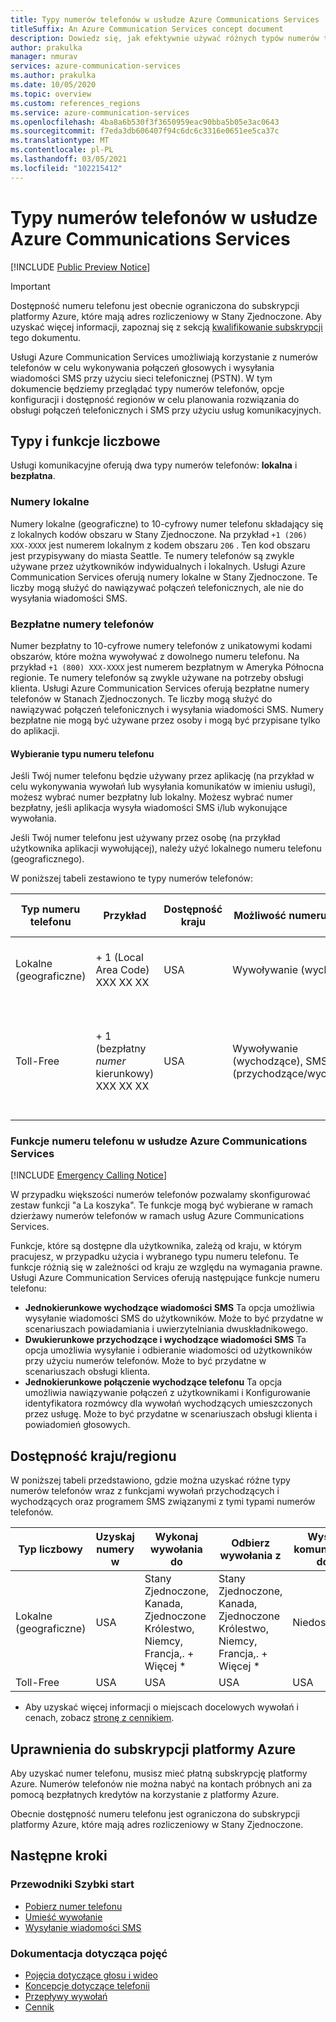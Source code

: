 ```yaml
---
title: Typy numerów telefonów w usłudze Azure Communications Services
titleSuffix: An Azure Communication Services concept document
description: Dowiedz się, jak efektywnie używać różnych typów numerów telefonów dla wiadomości SMS i telefonii.
author: prakulka
manager: nmurav
services: azure-communication-services
ms.author: prakulka
ms.date: 10/05/2020
ms.topic: overview
ms.custom: references_regions
ms.service: azure-communication-services
ms.openlocfilehash: 4ba8a6b530f3f3650959eac90bba5b05e3ac0643
ms.sourcegitcommit: f7eda3db606407f94c6dc6c3316e0651ee5ca37c
ms.translationtype: MT
ms.contentlocale: pl-PL
ms.lasthandoff: 03/05/2021
ms.locfileid: "102215412"
---
```

# <a name="phone-number-types-in-azure-communication-services"></a>Typy numerów telefonów w usłudze Azure Communications Services

[!INCLUDE [Public Preview Notice](../../includes/public-preview-include.md)]

> [!IMPORTANT]
> Dostępność numeru telefonu jest obecnie ograniczona do subskrypcji platformy Azure, które mają adres rozliczeniowy w Stany Zjednoczone. Aby uzyskać więcej informacji, zapoznaj się z sekcją [kwalifikowanie subskrypcji](#azure-subscriptions-eligibility) tego dokumentu.

Usługi Azure Communication Services umożliwiają korzystanie z numerów telefonów w celu wykonywania połączeń głosowych i wysyłania wiadomości SMS przy użyciu sieci telefonicznej (PSTN). W tym dokumencie będziemy przeglądać typy numerów telefonów, opcje konfiguracji i dostępność regionów w celu planowania rozwiązania do obsługi połączeń telefonicznych i SMS przy użyciu usług komunikacyjnych.

## <a name="number-types-and-features"></a>Typy i funkcje liczbowe
Usługi komunikacyjne oferują dwa typy numerów telefonów: **lokalna** i **bezpłatna**. 

### <a name="local-numbers"></a>Numery lokalne
Numery lokalne (geograficzne) to 10-cyfrowy numer telefonu składający się z lokalnych kodów obszaru w Stany Zjednoczone. Na przykład `+1 (206) XXX-XXXX` jest numerem lokalnym z kodem obszaru `206` . Ten kod obszaru jest przypisywany do miasta Seattle. Te numery telefonów są zwykle używane przez użytkowników indywidualnych i lokalnych. Usługi Azure Communication Services oferują numery lokalne w Stany Zjednoczone. Te liczby mogą służyć do nawiązywać połączeń telefonicznych, ale nie do wysyłania wiadomości SMS. 

### <a name="toll-free-numbers"></a>Bezpłatne numery telefonów
Numer bezpłatny to 10-cyfrowe numery telefonów z unikatowymi kodami obszarów, które można wywoływać z dowolnego numeru telefonu. Na przykład `+1 (800) XXX-XXXX` jest numerem bezpłatnym w Ameryka Północna regionie. Te numery telefonów są zwykle używane na potrzeby obsługi klienta. Usługi Azure Communication Services oferują bezpłatne numery telefonów w Stanach Zjednoczonych. Te liczby mogą służyć do nawiązywać połączeń telefonicznych i wysyłania wiadomości SMS. Numery bezpłatne nie mogą być używane przez osoby i mogą być przypisane tylko do aplikacji.

#### <a name="choosing-a-phone-number-type"></a>Wybieranie typu numeru telefonu

Jeśli Twój numer telefonu będzie używany przez aplikację (na przykład w celu wykonywania wywołań lub wysyłania komunikatów w imieniu usługi), możesz wybrać numer bezpłatny lub lokalny. Możesz wybrać numer bezpłatny, jeśli aplikacja wysyła wiadomości SMS i/lub wykonujące wywołania.

Jeśli Twój numer telefonu jest używany przez osobę (na przykład użytkownika aplikacji wywołującej), należy użyć lokalnego numeru telefonu (geograficznego). 

W poniższej tabeli zestawiono te typy numerów telefonów: 

| Typ numeru telefonu | Przykład                              | Dostępność kraju    | Możliwość numeru telefonu |Typowy przypadek użycia                                                                                                     |
| ----------------- | ------------------------------------ | ----------------------- | ------------------------|------------------------------------------------------------------------------------------------------------------- |
| Lokalne (geograficzne)        | + 1 (Local Area Code) XXX XX XX  | USA                      | Wywoływanie (wychodzące) | Przypisywanie numerów telefonów użytkownikom w aplikacjach  |
| Toll-Free         | + 1 (bezpłatny *numer* kierunkowy) XXX XX XX | USA                      | Wywoływanie (wychodzące), SMS (przychodzące/wychodzące)| Przypisywanie numerów telefonów do interaktywnych systemów odpowiedzi głosowych (IVR)/botów, aplikacji SMS                                        |


### <a name="phone-number-features-in-azure-communication-services"></a>Funkcje numeru telefonu w usłudze Azure Communications Services 

[!INCLUDE [Emergency Calling Notice](../../includes/emergency-calling-notice-include.md)]

W przypadku większości numerów telefonów pozwalamy skonfigurować zestaw funkcji "a La koszyka". Te funkcje mogą być wybierane w ramach dzierżawy numerów telefonów w ramach usług Azure Communications Services.

Funkcje, które są dostępne dla użytkownika, zależą od kraju, w którym pracujesz, w przypadku użycia i wybranego typu numeru telefonu. Te funkcje różnią się w zależności od kraju ze względu na wymagania prawne. Usługi Azure Communication Services oferują następujące funkcje numeru telefonu:

- **Jednokierunkowe wychodzące wiadomości SMS** Ta opcja umożliwia wysyłanie wiadomości SMS do użytkowników. Może to być przydatne w scenariuszach powiadamiania i uwierzytelniania dwuskładnikowego. 
- **Dwukierunkowe przychodzące i wychodzące wiadomości SMS** Ta opcja umożliwia wysyłanie i odbieranie wiadomości od użytkowników przy użyciu numerów telefonów. Może to być przydatne w scenariuszach obsługi klienta.
- **Jednokierunkowe połączenie wychodzące telefonu** Ta opcja umożliwia nawiązywanie połączeń z użytkownikami i Konfigurowanie identyfikatora rozmówcy dla wywołań wychodzących umieszczonych przez usługę. Może to być przydatne w scenariuszach obsługi klienta i powiadomień głosowych.

## <a name="countryregion-availability"></a>Dostępność kraju/regionu

W poniższej tabeli przedstawiono, gdzie można uzyskać różne typy numerów telefonów wraz z funkcjami wywołań przychodzących i wychodzących oraz programem SMS związanymi z tymi typami numerów telefonów.

|Typ liczbowy| Uzyskaj numery w | Wykonaj wywołania do                                        | Odbierz wywołania z                                    |Wyślij komunikaty do       | Odbierz komunikaty z |
|-----------| ------------------ | ---------------------------------------------------  |-------------------------------------------------------|-----------------------|--------|
| Lokalne (geograficzne)  | USA                 | Stany Zjednoczone, Kanada, Zjednoczone Królestwo, Niemcy, Francja,. + Więcej *| Stany Zjednoczone, Kanada, Zjednoczone Królestwo, Niemcy, Francja,. + Więcej * |Niedostępne| Niedostępne |
| Toll-Free | USA                 | USA                                                   | USA                                                    |USA                | USA |

* Aby uzyskać więcej informacji o miejscach docelowych wywołań i cenach, zobacz [stronę z cennikiem](../pricing.md).

## <a name="azure-subscriptions-eligibility"></a>Uprawnienia do subskrypcji platformy Azure

Aby uzyskać numer telefonu, musisz mieć płatną subskrypcję platformy Azure. Numerów telefonów nie można nabyć na kontach próbnych ani za pomocą bezpłatnych kredytów na korzystanie z platformy Azure. 

Obecnie dostępność numeru telefonu jest ograniczona do subskrypcji platformy Azure, które mają adres rozliczeniowy w Stany Zjednoczone.

## <a name="next-steps"></a>Następne kroki

### <a name="quickstarts"></a>Przewodniki Szybki start

- [Pobierz numer telefonu](../../quickstarts/telephony-sms/get-phone-number.md)
- [Umieść wywołanie](../../quickstarts/voice-video-calling/calling-client-samples.md)
- [Wysyłanie wiadomości SMS](../../quickstarts/telephony-sms/send.md)

### <a name="conceptual-documentation"></a>Dokumentacja dotycząca pojęć

- [Pojęcia dotyczące głosu i wideo](../voice-video-calling/about-call-types.md)
- [Koncepcje dotyczące telefonii](./telephony-concept.md)
- [Przepływy wywołań](../call-flows.md)
- [Cennik](../pricing.md)

